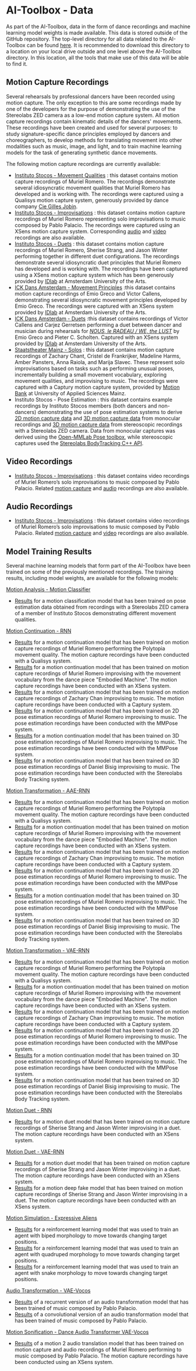 # AI-Toolbox - Data

As part of the AI-Toolbox, data in the form of dance recordings and machine learning model weights is made available. This data is stored outside of the GitHub repository. The top-level directory for all data related to the AI-Toolbox can be found [here](https://drive.google.com/drive/folders/1-j29Z5LZ3V5E6fI7mhzqRWnouXnYrm6_?usp=drive_link). It is recommended to download this directory to a location on your local drive outside and one level above the AI-Toolbox directory. In this location, all the tools that make use of this data will be able to find it.

## Motion Capture Recordings

Several rehearsals by professional dancers have been recorded using motion capture. The only exception to this are some recordings made by one of the developers for the purpose of demonstrating the use of the Stereolabs ZED camera as a low-end motion capture system. All motion capture recordings contain kinematic details of the dancers' movements. These recordings have been created and used for several purposes: to study signature-specific dance principles employed by dancers and choreographers, to develop methods for translating movement into other modalities such as music, image, and light, and to train machine learning models for the task of generating synthetic dance movements. 

The following motion capture recordings are currently available:

- [Instituto Stocos - Movement Qualities](https://drive.google.com/drive/folders/1RqpkPd4OTQ0M8yOyc5K5tz4JiLvee9Sx?usp=drive_link) : this dataset contains motion capture recordings of Muriel Romero. The recordings demonstrate several idiosyncratic movement qualities that Muriel Romero has developed and is working with. The recordings were captured using a Qualisys motion capture system, generously provided by dance company [Cie Gilles Jobin](https://www.gillesjobin.com/). 
- [Instituto Stocos - Improvisations](https://drive.google.com/drive/folders/12xSYuObBO3wAIbt500VO-P370HcpqEvJ?usp=drive_link) : this dataset contains motion capture recordings of Muriel Romero representing solo improvisations to music composed by Pablo Palacio. The recordings were captured using an XSens motion capture system. Corresponding [audio](https://drive.google.com/drive/folders/12OrC09lChS7YxHDosP1yLe29LvLWO5DK?usp=drive_link) and [video](https://drive.google.com/drive/folders/1OJAc8zQIPlLTUXQM_U36PVA4uGWMq56f?usp=drive_link) recordings are also available. 
- [Instituto Stocos - Duets](https://drive.google.com/drive/folders/1l2gsFCKrdd77i6H6w3IpcWWUOLVrlXht?usp=drive_link) : this dataset contains motion capture recordings of Muriel Romero, Sherise Strang, and Jason Winter performing together in different duet configurations. The recordings demonstrate several idiosyncratic duet principles that Muriel Romero has developed and is working with. The recordings have been captured using a XSens motion capture system which has been generously provided by [IDlab](https://www.atd.ahk.nl/en/idlab/) at Amsterdam University of the Arts. 
- [ICK Dans Amsterdam - Movement Principles](https://drive.google.com/drive/folders/10g-Ss_ebFIiCzb7qKOGCKqWRHOZx6nJs?usp=drive_link) :this dataset contains motion capture recordings of Emio Greco and Victor Callens, demonstrating several idiosyncratic movement principles developed by Emio Greco. The recordings were captured with an XSens system provided by [IDlab](https://www.atd.ahk.nl/en/idlab/) at Amsterdam University of the Arts. 
- [ICK Dans Amsterdam - Duets](https://drive.google.com/drive/folders/13vrqYweAwpJpWsbCeazKoc8lIivBcjik?usp=drive_link) :this dataset contains recordings of Victor Callens and Carjez Gerretsen performing a duet between dancer and musician during rehearsals for *[NOUS, le RADEAU / WE, the LUST](https://www.ickamsterdam.com/en/company/productions/nous-le-radeau-we-the-lust-182)* by Emio Greco and Pieter C. Scholten. Captured with an XSens system provided by [IDlab](https://www.atd.ahk.nl/en/idlab/) at Amsterdam University of the Arts. 
- [Staatstheater Mainz - Solos](https://drive.google.com/drive/folders/1m5-CLFzHFyz7gp77lTTPCi3LkBfMQ6Lt?usp=drive_link) : this dataset contains motion capture recordings of Zachary Chant, Cristel de Frankrijker, Madeline Harms, Amber Pansters, Anna Raiola, and Marija Slavec. These represent solo improvisations based on tasks such as performing unusual poses, incrementally building a small movement vocabulary, exploring movement qualities, and improvising to music. The recordings were captured with a Captury motion capture system, provided by [Motion Bank](https://motionbank.org/) at University of Applied Sciences Mainz. 
- Instituto Stocos - Pose Estimation : this dataset contains example recordings by Instituto Stocos members (both dancers and non-dancers) demonstrating the use of pose estimation systems to derive [2D motion capture data](https://drive.google.com/drive/folders/17eAqfE69zFgEGF4UPEiLBDQf7Eq5-o_j?usp=drive_link) and [3D motion capture data](https://drive.google.com/drive/folders/11OcQGqgJ8iVd6nlauztEokWSfpd9nccx?usp=drive_link) from monocular recordings and [3D motion capture data](https://drive.google.com/drive/folders/14zvsgACjzppUn0D6NItkriJl0yIY8zRp?usp=drive_link) from stereoscopic recordings with a Stereolabs ZED camera. Data from monocular captures was derived using the [Open-MMLab Pose toolbox](https://github.com/open-mmlab/mmpose), while stereoscopic captures used the [Stereolabs BodyTracking C++ API](https://www.stereolabs.com/docs/body-tracking). 

## Video Recordings

- [Instituto Stocos - Improvisations](https://drive.google.com/drive/folders/1OJAc8zQIPlLTUXQM_U36PVA4uGWMq56f?usp=drive_link) : this dataset contains video recordings of Muriel Romero’s solo improvisations to music composed by Pablo Palacio.  Related [motion capture](https://drive.google.com/drive/folders/1OJAc8zQIPlLTUXQM_U36PVA4uGWMq56f?usp=drive_link) and [audio](https://drive.google.com/drive/folders/12OrC09lChS7YxHDosP1yLe29LvLWO5DK?usp=drive_link) recordings are also available. 

## Audio Recordings

- [Instituto Stocos - Improvisations](https://drive.google.com/drive/folders/12OrC09lChS7YxHDosP1yLe29LvLWO5DK?usp=drive_link) : this dataset contains video recordings of Muriel Romero’s solo improvisations to music composed by Pablo Palacio. Related [motion capture](https://drive.google.com/drive/folders/12xSYuObBO3wAIbt500VO-P370HcpqEvJ?usp=drive_link) and [video](https://drive.google.com/drive/folders/1OJAc8zQIPlLTUXQM_U36PVA4uGWMq56f?usp=drive_link) recordings are also available. 

## Model Training Results

Several machine learning models that form part of the AI-Toolbox have been trained on some of the previously mentioned recordings. The training results, including model weights, are available for the following models:

[Motion Analysis - Motion Classifier](https://drive.google.com/drive/folders/1hxteK9UiXIfpOc-geFsmYlFfLi-bEwao?usp=drive_link) 

- [Results](https://drive.google.com/drive/folders/12-rBsc1BvCeRBYFP5FbUvzojbpZPfini?usp=drive_link) for a motion classification model that has been trained on pose estimation data obtained from recordings with a Stereolabs ZED camera of a member of Instituto Stocos demonstrating different movement qualities. 

[Motion Continuation - RNN](https://drive.google.com/drive/folders/1bkwn6mAGlKg_MD8znQJGvZkq3mz3jNPJ?usp=drive_link)

- [Results](https://drive.google.com/drive/folders/1Rhqe8LPvVwQqW5tZhx9UWqzZ1Abtm3xI?usp=drive_link) for a motion continuation model that has been trained on motion capture recordings of Muriel Romero performing the Polytopia movement quality. The motion capture recordings have been conducted with a Qualisys system.
- [Results](https://drive.google.com/drive/folders/1FStmJqO3feLv2O1WEi4jVA21BOjQGjFJ?usp=drive_link) for a motion continuation model that has been trained on motion capture recordings of Muriel Romero improvising with the movement vocabulary from the dance piece "Embodied Machine". The motion capture recordings have been conducted with an XSens system.
- [Results](https://drive.google.com/drive/folders/1dJgkwM4T2aET_JmulKL3UAJNRhS7AFTB?usp=drive_link) for a motion continuation model that has been trained on motion capture recordings of Zachary Chan improvising to music. The motion capture recordings have been conducted with a Captury system.
- [Results](https://drive.google.com/drive/folders/1jyHL9Mrb2mOoQcTICbrWlOT-XYQd2Ue3?usp=drive_link) for a motion continuation model that has been trained on 2D pose estimation recordings of Muriel Romero  improvising to music. The pose estimation recordings have been conducted with the MMPose system.
- [Results](https://drive.google.com/drive/folders/18aFFAd1_06MdntaNO2da-RgseKCf8Z6D?usp=drive_link) for a motion continuation model that has been trained on 3D pose estimation recordings of Muriel Romero  improvising to music. The pose estimation recordings have been conducted with the MMPose system.
- [Results](https://drive.google.com/drive/folders/1k_1WcXPfeUrBMcdnULF13ICQUVXcTPIn?usp=drive_link) for a motion continuation model that has been trained on 3D pose estimation recordings of Daniel Bisig improvising to music. The pose estimation recordings have been conducted with the Stereolabs Body Tracking system.

[Motion Transformation - AAE-RNN](https://drive.google.com/drive/folders/16L0Z9hj1SHiXs0I1eFux9vrbdiSfT0Er?usp=drive_link)

- [Results](https://drive.google.com/drive/folders/1cTZM6_IzOEjMgtLGUXJXTvA5MY1RdOOq?usp=drive_link) for a motion continuation model that has been trained on motion capture recordings of Muriel Romero performing the Polytopia movement quality. The motion capture recordings have been conducted with a Qualisys system.
- [Results](https://drive.google.com/drive/folders/1bXVVt3w1GXSytpArKh7WFl7Pmkh99-7b?usp=drive_link) for a motion continuation model that has been trained on motion capture recordings of Muriel Romero improvising with the movement vocabulary from the dance piece "Embodied Machine". The motion capture recordings have been conducted with an XSens system.
- [Results](https://drive.google.com/drive/folders/1ZTmNJBkLh6kTQ_Ga9OoVGk0w96G4wYGn?usp=drive_link) for a motion continuation model that has been trained on motion capture recordings of Zachary Chan improvising to music. The motion capture recordings have been conducted with a Captury system.
- [Results](https://drive.google.com/drive/folders/1EpXDFvzMY53_eEtngoTR7aldwcd4IJmF?usp=drive_link) for a motion continuation model that has been trained on 2D pose estimation recordings of Muriel Romero  improvising to music. The pose estimation recordings have been conducted with the MMPose system.
- [Results](https://drive.google.com/drive/folders/1yw9bcyIxdRpEEviVAwTHKmnoT41lhGle?usp=drive_link) for a motion continuation model that has been trained on 3D pose estimation recordings of Muriel Romero  improvising to music. The pose estimation recordings have been conducted with the MMPose system.
- [Results](https://drive.google.com/drive/folders/1o0LtgHg8MV_WXibjDRbAr_ELVToVMA62?usp=drive_link) for a motion continuation model that has been trained on 3D pose estimation recordings of Daniel Bisig improvising to music. The pose estimation recordings have been conducted with the Stereolabs Body Tracking system.

[Motion Transformation - VAE-RNN](https://drive.google.com/drive/folders/15RM-edoBwDqiTf3uhxuIvJfEJLTw8pNQ?usp=drive_link)

- [Results](https://drive.google.com/drive/folders/14qFYom9dIyYsqxFw6k7nqbqcvSK067t3?usp=drive_link) for a motion continuation model that has been trained on motion capture recordings of Muriel Romero performing the Polytopia movement quality. The motion capture recordings have been conducted with a Qualisys system.
- [Results](https://drive.google.com/drive/folders/1RmkS4W8mD6GZ2CpRQjaBpYDqpNly7JPF?usp=drive_link) for a motion continuation model that has been trained on motion capture recordings of Muriel Romero improvising with the movement vocabulary from the dance piece "Embodied Machine". The motion capture recordings have been conducted with an XSens system.
- [Results](https://drive.google.com/drive/folders/1Nsj9o3kUrkKaPYZCot0440h6iWO6CLXe?usp=drive_link) for a motion continuation model that has been trained on motion capture recordings of Zachary Chan improvising to music. The motion capture recordings have been conducted with a Captury system.
- [Results](https://drive.google.com/drive/folders/1GyZkuhowzt-yZP_kNwP0mzCU5SuAhW6p?usp=drive_link) for a motion continuation model that has been trained on 2D pose estimation recordings of Muriel Romero  improvising to music. The pose estimation recordings have been conducted with the MMPose system.
- [Results](https://drive.google.com/drive/folders/1HmGVdOpFd3AvpQStL-I1tvHaMvN4NbJX?usp=drive_link) for a motion continuation model that has been trained on 3D pose estimation recordings of Muriel Romero  improvising to music. The pose estimation recordings have been conducted with the MMPose system.
- [Results](https://drive.google.com/drive/folders/1spxAT-2nHiz_n7YIIJ63PZKznT9FkXv2?usp=drive_link) for a motion continuation model that has been trained on 3D pose estimation recordings of Daniel Bisig improvising to music. The pose estimation recordings have been conducted with the Stereolabs Body Tracking system.

[Motion Duet - RNN](https://drive.google.com/drive/folders/1EPA4gqTMjXwfVu2pIAeSa3Njz7Azdyrd?usp=drive_link)

- [Results](https://drive.google.com/drive/folders/1qJpDGKTVnSr-3QJv_eAxjL-21GsbuBBU?usp=drive_link) for a motion duet model that has been trained on motion capture recordings of Sherise Strang and Jason Winter improvising in a duet. The motion capture recordings have been conducted with an XSens system.

[Motion Duet - VAE-RNN](https://drive.google.com/drive/folders/1N6-lUdmtO8ZSHoFhZac4-S97ILlC__Lg?usp=drive_link)

- [Results](https://drive.google.com/drive/folders/1WbE_zQ7uD8bndG1O3dt5mnCIn5xC-wvG?usp=drive_link) for a motion duet model that has been trained on motion capture recordings of Sherise Strang and Jason Winter improvising in a duet. The motion capture recordings have been conducted with an XSens system.
- [Results](https://drive.google.com/drive/folders/1Mw2ZVMT0U1L2c-4xlDV5ZpECApJ_8Iyg?usp=drive_link) for a motion deep fake model that has been trained on motion capture recordings of Sherise Strang and Jason Winter improvising in a duet. The motion capture recordings have been conducted with an XSens system.

[Motion Simulation - Expressive Aliens](https://drive.google.com/drive/folders/1cY623iuUhIdxoKevStWFSakVz0_K2k_D?usp=drive_link)

- [Results](https://drive.google.com/drive/folders/1NwzTZ26yFr7ILvRMjLg-DRRxMj2nZNUZ?usp=drive_link) for a reinforcement learning model that was used to train an agent with biped morphology to move towards changing target positions.
- [Results](https://drive.google.com/drive/folders/1ycY_aPCApzNAR3w2i7o62sweIazthFRl?usp=drive_link) for a reinforcement learning model that was used to train an agent with quadruped morphology to move towards changing target positions.
- [Results](https://drive.google.com/drive/folders/10sxLqcj7kLTu_SOPWpujncGEXSx9HZqQ?usp=drive_link) for a reinforcement learning model that was used to train an agent with snake morphology to move towards changing target positions.

[Audio Transformation - VAE-Vocos](https://drive.google.com/drive/folders/15FOSqqhjVThlJdLaS2rJhQfG_3No7YtY?usp=drive_link)

- [Results](https://drive.google.com/drive/folders/1S2slOQe_Cj33f3Nfoju5YnbmK0GbKyO2?usp=drive_link) of a recurrent version of an audio transformation model that has been trained of music composed by Pablo Palacio.
- [Results](https://drive.google.com/drive/folders/1gXsunjJLWceQyAs0zpFPKcVACni6eaGR?usp=drive_link) of a convolutional version of an audio transformation model that has been trained of music composed by Pablo Palacio.

[Motion Sonification - Dance Audio Transformer VAE-Vocos](https://drive.google.com/drive/folders/1KxqYL1jJiNNWBZP03kox0jJbED_AF0kx?usp=drive_link)

- [Results](https://drive.google.com/drive/folders/1aAWp1GaQhkikCYTw_Dk-wZMV1DxCv92r?usp=drive_link) of a motion 2 audio translation model that has been trained on motion capture and audio recordings of Muriel Romero performing to music composed by Pablo Palacio. The motion capture recordings have been conducted using an XSens system.



